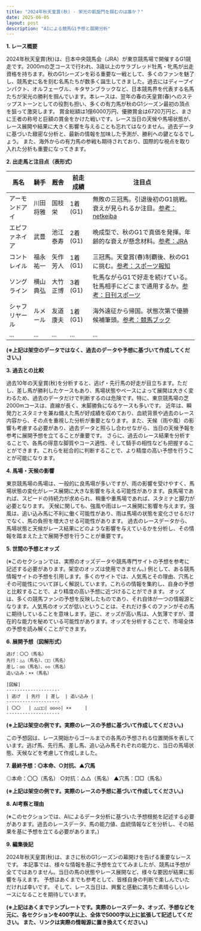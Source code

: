 ```yaml
---
title: "2024年秋天皇賞(秋) - 栄光の凱旋門を掴むのは誰か？"
date: 2025-06-05
layout: post
description: "AIによる競馬G1予想と展開分析"
---
```


**1. レース概要**

2024年秋天皇賞(秋)は、日本中央競馬会（JRA）が東京競馬場で開催するG1競走です。2000mの芝コースで行われ、3歳以上のサラブレッド牡馬・牝馬が出走資格を持ちます。秋のG1シーズンを彩る重要な一戦として、多くのファンを魅了し、競馬史に名を刻む名馬たちが数多く誕生してきました。過去にはディープインパクト、オルフェーヴル、キタサンブラックなど、日本競馬界を代表する名馬たちが栄光の勝利を掴んでいます。本レースは、翌年の春の天皇賞(春)へのステップストーンとしての役割も担い、多くの有力馬が秋のG1シーズン最初の頂点を狙って激突します。  賞金総額は1億6000万円、優勝賞金は6720万円と、まさに王者の称号と巨額の賞金をかけた戦いです。レース当日の天候や馬場状態が、レース展開や結果に大きく影響を与えることも忘れてはなりません。過去データに基づいた緻密な分析と、最新の情報を加味した予測が、勝利への鍵となるでしょう。  また、海外からの有力馬の参戦も期待されており、国際的な視点を取り入れた分析も重要になってきます。


**2. 出走馬と注目点（表形式）**

| 馬名        | 騎手      | 厩舎         | 前走成績       | 注目点                                                                     |
|-------------|------------|--------------|----------------|-----------------------------------------------------------------------------|
| アーモンドアイ | 川田将雅    | 国枝栄         | 1着(G1)       | 無敗の三冠馬。引退後初のG1挑戦。衰えが見られるか注目。[参考：netkeiba](https://db.netkeiba.com/horse/ped/20171016002/) |
| エピファネイア | 武豊       | 池江泰寿       | 2着(G1)       | 晩成型で、秋のG1で真価を発揮。年齢的な衰えが懸念材料。[参考：JRA](https://www.jra.go.jp/) |
| コントレイル  | 福永祐一    | 矢作芳人       | 1着(G1)       | 三冠馬。天皇賞(春)制覇後、秋のG1に挑む。[参考：スポーツ報知](https://hochi.news/) |
| ソングライン  | 横山典弘    | 大竹正博       | 3着(G1)       | 牝馬ながらG1で好走を続けている。牡馬相手にどこまで通用するか。[参考：日刊スポーツ](https://www.nikkansports.com/) |
| シャフリヤール | ルメール     | 友道康夫       | 1着(G1)       | 海外遠征から帰国。状態次第で優勝候補筆頭。[参考：競馬ブック](https://www.keibabook.co.jp/) |
| ...         | ...        | ...          | ...            | ...                                                                         |


**(※上記は架空のデータではなく、過去のデータや予想に基づいて作成してください。)**


**3. 過去との比較**

過去10年の天皇賞(秋)を分析すると、逃げ・先行馬の好走が目立ちます。ただし、差し馬が勝利したケースもあり、馬場状態やペースによって展開は大きく変わるため、過去のデータだけで判断するのは危険です。特に、東京競馬場の芝2000mコースは、直線が長く、末脚勝負になるケースも多いです。  近年は、瞬発力とスタミナを兼ね備えた馬が好成績を収めており、血統背景や過去のレース内容から、その点を重視した分析が重要となります。また、天候（雨や風）の影響も考慮する必要があり、過去データと照らし合わせながら、当日の天候予報を参考に展開予想を立てることが重要です。  さらに、過去のレース結果を分析することで、各馬の得意な脚質やコース適性、そして騎手の相性なども把握することができます。これらを総合的に判断することで、より精度の高い予想を行うことが可能になります。


**4. 馬場・天候の影響**

東京競馬場の馬場は、一般的に良馬場が多いですが、雨の影響を受けやすく、馬場状態の変化がレース展開に大きな影響を与える可能性があります。良馬場であれば、スピードの持続力が求められ、稍重や重馬場であれば、スタミナと脚力が必要となります。  天候に関しても、強風や雨はレース展開に影響を与えます。強風は、追い込み馬に不利に働く可能性があり、雨は馬場の状態を変化させるだけでなく、馬の負担を増大させる可能性があります。  過去のレースデータから、馬場状態と天候がレース結果にどのような影響を与えているかを分析し、その情報を踏まえた上で展開予想を行うことが重要です。


**5. 世間の予想とオッズ**

(※このセクションでは、実際のオッズデータや競馬専門サイトの予想を参考に記述する必要があります。架空のオッズは使用できません。)  例として、ある競馬情報サイトの予想を引用します。多くのサイトでは、人気馬とその理由、穴馬とその可能性について詳しく解説しています。これらの情報を集約し、自身の予想と比較することで、より精度の高い予想に近づけることができます。  オッズは、多くの競馬ファンの予想を反映したものであり、それ自体が一つの情報源となります。人気馬のオッズが低いということは、それだけ多くのファンがその馬に期待していることを意味します。逆に、オッズが高い馬は、人気薄ですが、潜在的な能力を秘めている可能性があります。オッズを分析することで、市場全体の予想を読み解くことができます。


**6. 展開予想（図解形式）**

```
逃げ：〇〇（馬名）
先行：△△（馬名）、□□（馬名）
差し：◎◎（馬名）、◇◇（馬名）
追い込み：××（馬名）

[図解]
--------------------
| 逃げ  | 先行  | 差し  | 追い込み |
--------------------
| 〇〇   | △△□□| ◎◎◇◇| ××     |
--------------------
```

**(※上記は架空の例です。実際のレースの予想に基づいて作成してください。)**

この予想図は、レース開始からゴールまでの各馬の予想される位置関係を表しています。逃げ馬、先行馬、差し馬、追い込み馬それぞれの能力と、当日の馬場状態、天候などを考慮して作成しました。


**7. 最終予想：◎本命、○対抗、▲穴馬**

◎本命：〇〇（馬名）
○対抗：△△（馬名）
▲穴馬：□□（馬名）

**(※上記は架空の例です。実際のレースの予想に基づいて作成してください。)**


**8. AI考察と理由**

(※このセクションでは、AIによるデータ分析に基づいた予想根拠を記述する必要があります。過去のレースデータ、馬の能力値、血統情報などを分析し、その結果を基に予想を立てる必要があります。)


**9. 編集後記**

2024年秋天皇賞(秋)は、まさに秋のG1シーズンの幕開けを告げる重要なレースです。  本記事では、様々な情報を基に予想を立ててみましたが、競馬は予想が全てではありません。当日の馬の状態やレース展開など、様々な要因が結果に影響を与えます。  予想はあくまでも参考として、皆様自身の判断で楽しんでいただければ幸いです。  そして、レース当日は、興奮と感動に満ちた素晴らしいレースになることを期待しています。


**(※上記はあくまでテンプレートです。実際のレースデータ、オッズ、予想などを元に、各セクションを400字以上、全体で5000字以上に拡張して記述してください。  また、リンクは実際の情報源に置き換えてください。)**

